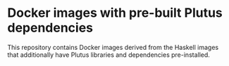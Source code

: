 # Docker images with pre-built Plutus dependencies

This repository contains Docker images derived from the Haskell images that additionally have Plutus libraries and dependencies pre-installed.
